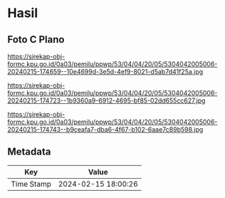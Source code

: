 # Hasil

## Foto C Plano

https://sirekap-obj-formc.kpu.go.id/0a03/pemilu/ppwp/53/04/04/20/05/5304042005006-20240215-174659--10e4699d-3e5d-4ef9-8021-d5ab7d41f25a.jpg

https://sirekap-obj-formc.kpu.go.id/0a03/pemilu/ppwp/53/04/04/20/05/5304042005006-20240215-174723--1b9360a9-6912-4695-bf85-02dd655cc627.jpg

https://sirekap-obj-formc.kpu.go.id/0a03/pemilu/ppwp/53/04/04/20/05/5304042005006-20240215-174743--b9ceafa7-dba6-4f67-b102-6aae7c89b598.jpg


## Metadata

| Key        | Value               |
| ---------- | ------------------- |
| Time Stamp | 2024-02-15 18:00:26 |



